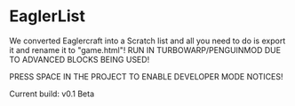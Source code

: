 # EaglerList
We converted Eaglercraft into a Scratch list and all you need to do is export it and rename it to "game.html"!
RUN IN TURBOWARP/PENGUINMOD DUE TO ADVANCED BLOCKS BEING USED!

PRESS SPACE IN THE PROJECT TO ENABLE DEVELOPER MODE NOTICES!

Current build: v0.1 Beta
